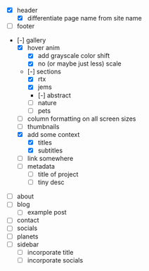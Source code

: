 * [x] header
    * [x] differentiate page name from site name
* [ ] footer
* [-] gallery
    * [x] hover anim
        * [x] add grayscale color shift
        * [x] no (or maybe just less) scale
    * [-] sections
        * [x] rtx
        * [x] jems
        * [-] abstract
        * [ ] nature
        * [ ] pets
    * [ ] column formatting on all screen sizes
    * [ ] thumbnails
    * [x] add some context
        * [x] titles
        * [x] subtitles
    * [ ] link somewhere
    * [ ] metadata
        * [ ] title of project
        * [ ] tiny desc
* [ ] about
* [ ] blog
    * [ ] example post
* [ ] contact
* [ ] socials
* [ ] planets
* [ ] sidebar
    * [ ] incorporate title
    * [ ] incorporate socials

